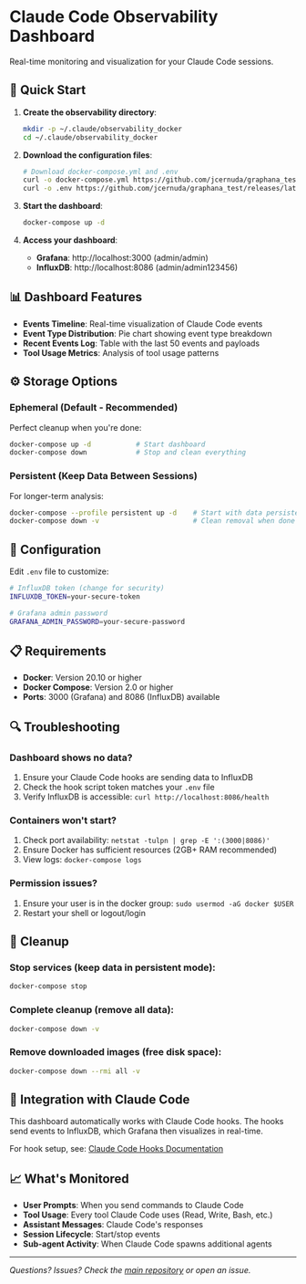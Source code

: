 # Claude Code Observability Dashboard

Real-time monitoring and visualization for your Claude Code sessions.

## 🚀 Quick Start

1. **Create the observability directory**:
   ```bash
   mkdir -p ~/.claude/observability_docker
   cd ~/.claude/observability_docker
   ```

2. **Download the configuration files**:
   ```bash
   # Download docker-compose.yml and .env
   curl -o docker-compose.yml https://github.com/jcernuda/graphana_test/releases/latest/download/docker-compose.yml
   curl -o .env https://github.com/jcernuda/graphana_test/releases/latest/download/.env
   ```

3. **Start the dashboard**:
   ```bash
   docker-compose up -d
   ```

4. **Access your dashboard**:
   - **Grafana**: http://localhost:3000 (admin/admin)
   - **InfluxDB**: http://localhost:8086 (admin/admin123456)

## 📊 Dashboard Features

- **Events Timeline**: Real-time visualization of Claude Code events
- **Event Type Distribution**: Pie chart showing event type breakdown  
- **Recent Events Log**: Table with the last 50 events and payloads
- **Tool Usage Metrics**: Analysis of tool usage patterns

## ⚙️ Storage Options

### Ephemeral (Default - Recommended)
Perfect cleanup when you're done:
```bash
docker-compose up -d           # Start dashboard
docker-compose down            # Stop and clean everything
```

### Persistent (Keep Data Between Sessions)
For longer-term analysis:
```bash
docker-compose --profile persistent up -d    # Start with data persistence
docker-compose down -v                       # Clean removal when done
```

## 🔧 Configuration

Edit `.env` file to customize:
```bash
# InfluxDB token (change for security)
INFLUXDB_TOKEN=your-secure-token

# Grafana admin password
GRAFANA_ADMIN_PASSWORD=your-secure-password
```

## 📋 Requirements

- **Docker**: Version 20.10 or higher
- **Docker Compose**: Version 2.0 or higher
- **Ports**: 3000 (Grafana) and 8086 (InfluxDB) available

## 🔍 Troubleshooting

### Dashboard shows no data?
1. Ensure your Claude Code hooks are sending data to InfluxDB
2. Check the hook script token matches your `.env` file
3. Verify InfluxDB is accessible: `curl http://localhost:8086/health`

### Containers won't start?
1. Check port availability: `netstat -tulpn | grep -E ':(3000|8086)'`
2. Ensure Docker has sufficient resources (2GB+ RAM recommended)
3. View logs: `docker-compose logs`

### Permission issues?
1. Ensure your user is in the docker group: `sudo usermod -aG docker $USER`
2. Restart your shell or logout/login

## 🧹 Cleanup

### Stop services (keep data in persistent mode):
```bash
docker-compose stop
```

### Complete cleanup (remove all data):
```bash
docker-compose down -v
```

### Remove downloaded images (free disk space):
```bash
docker-compose down --rmi all -v
```

## 🔗 Integration with Claude Code

This dashboard automatically works with Claude Code hooks. The hooks send events to InfluxDB, which Grafana then visualizes in real-time.

For hook setup, see: [Claude Code Hooks Documentation](https://docs.anthropic.com/en/docs/claude-code/hooks)

## 📈 What's Monitored

- **User Prompts**: When you send commands to Claude Code
- **Tool Usage**: Every tool Claude Code uses (Read, Write, Bash, etc.)
- **Assistant Messages**: Claude Code's responses
- **Session Lifecycle**: Start/stop events
- **Sub-agent Activity**: When Claude Code spawns additional agents

---

*Questions? Issues? Check the [main repository](https://github.com/jcernuda/graphana_test) or open an issue.*